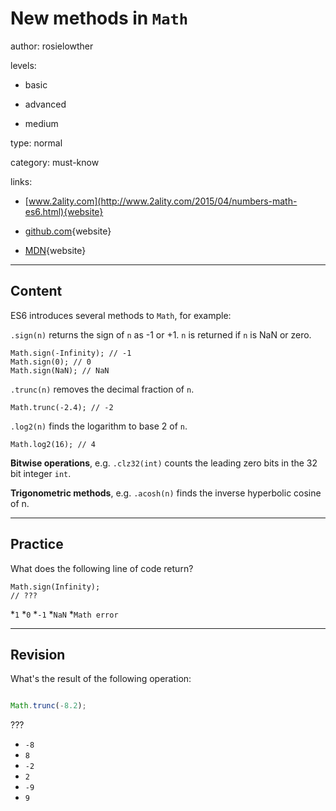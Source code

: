 # New methods in `Math`
author: rosielowther

levels:

  - basic

  - advanced

  - medium

type: normal

category: must-know

links:

  - [www.2ality.com](http://www.2ality.com/2015/04/numbers-math-es6.html){website}

  - [github.com](https://github.com/lukehoban/es6features#arrows){website}

  - [MDN](https://developer.mozilla.org/en-US/docs/Web/JavaScript/Reference/Global_Objects/Math){website}

---
## Content

ES6 introduces several methods to `Math`, for example:

`.sign(n)` returns the sign of `n` as -1 or +1. `n` is returned if `n` is NaN or zero.
```
Math.sign(-Infinity); // -1
Math.sign(0); // 0
Math.sign(NaN); // NaN
```

`.trunc(n)` removes the decimal fraction of `n`.
```
Math.trunc(-2.4); // -2
```

`.log2(n)` finds the logarithm to base 2 of `n`.
```
Math.log2(16); // 4
```

**Bitwise operations**, e.g. `.clz32(int)` counts the leading zero bits in the 32 bit integer `int`.

**Trigonometric methods**, e.g. `.acosh(n)` finds the inverse hyperbolic cosine of n.

---
## Practice

What does the following line of code return?

```
Math.sign(Infinity);
// ???
```

*`1` 
*`0` 
*`-1`
*`NaN` 
*`Math error`

---
## Revision

What's the result of the following operation:
```javascript

Math.trunc(-8.2);

```

???

* `-8`
* `8`
* `-2`
* `2`
* `-9`
* `9`